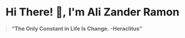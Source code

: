 <h1 align="center">Hi There! 👋, I'm Ali Zander Ramon</h1>


> **“The Only Constant in Life Is Change.&nbsp;-Heraclitus”**


<!---
Galaxiplan/Galaxiplan is a ✨ special ✨ repository because its `README.md` (this file) appears on your GitHub profile.
You can click the Preview link to take a look at your changes.
--->
